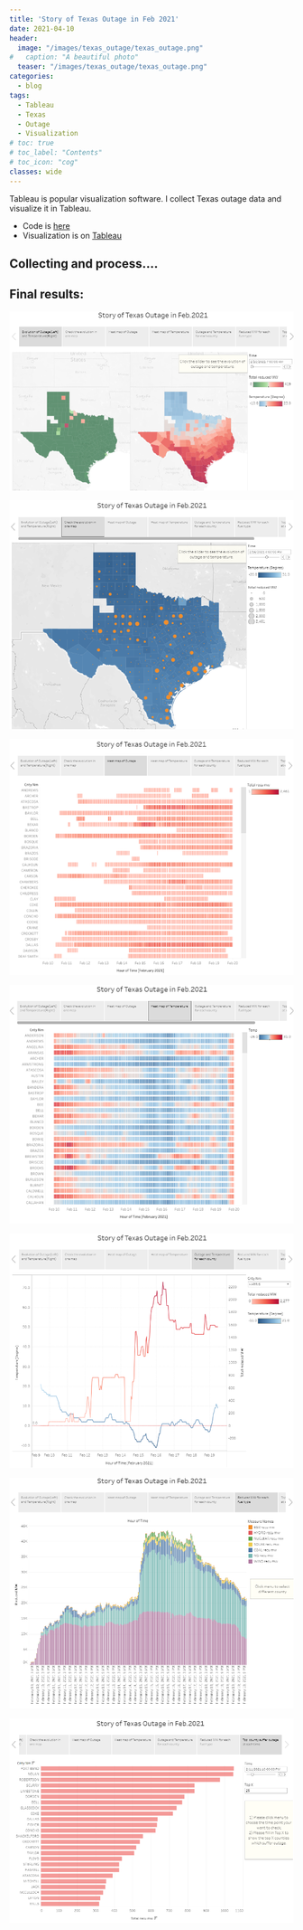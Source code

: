 ```yaml
---
title: 'Story of Texas Outage in Feb 2021'
date: 2021-04-10
header:
  image: "/images/texas_outage/texas_outage.png"
#   caption: "A beautiful photo"
  teaser: "/images/texas_outage/texas_outage.png"
categories:
  - blog
tags:
  - Tableau
  - Texas
  - Outage
  - Visualization
# toc: true
# toc_label: "Contents"
# toc_icon: "cog"
classes: wide
---
```


Tableau is popular visualization software. I collect Texas outage data and visualize it in Tableau.

- Code is [here](https://github.com/ycheng22/Visualize_Texas_Outage)
- Visualization is on [Tableau](https://public.tableau.com/app/profile/ycheng/viz/ot6_Sorted_Bar_of_Reduced_MW_by_County/Story1)


## Collecting and process....



## Final results:

![name](/images/texas_outage/preview1.png)

![name](/images/texas_outage/preview2.png)

![name](/images/texas_outage/preview3.png)

![name](/images/texas_outage/preview4.png)

![name](/images/texas_outage/preview5.png)

![name](/images/texas_outage/preview6.png)

![name](/images/texas_outage/preview7.png)